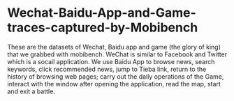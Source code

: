 # Wechat-Baidu-App-and-Game-traces-captured-by-Mobibench
These are the datasets of Wechat, Baidu app and game (the glory of king) that we grabbed with mobibench. WeChat is similar to Facebook and Twitter which is a socail application. We use Baidu App to browse news, search keywords, click recommended news, jump to Tieba link, return to the history of browsing web pages; carry out the daily operations of the Game, interact with the window after opening the application, read the map, start and exit a battle.

